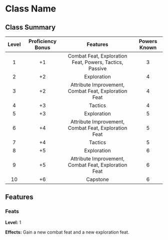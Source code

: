 # Class Name

## Class Summary

| Level | Proficiency Bonus |                        Features                         | Powers Known |
| :---: | :---------------: | :-----------------------------------------------------: | :----------: |
|   1   |        +1         | Combat Feat, Exploration Feat, Powers, Tactics, Passive |      3       |
|   2   |        +2         |                       Exploration                       |      4       |
|   3   |        +2         |  Attribute Improvement, Combat Feat, Exploration Feat   |      4       |
|   4   |        +3         |                         Tactics                         |      4       |
|   5   |        +3         |                       Exploration                       |      5       |
|   6   |        +4         |  Attribute Improvement, Combat Feat, Exploration Feat   |      5       |
|   7   |        +4         |                         Tactics                         |      5       |
|   8   |        +5         |                       Exploration                       |      6       |
|   9   |        +5         |  Attribute Improvement, Combat Feat, Exploration Feat   |      6       |
|  10   |        +6         |                        Capstone                         |      6       |

## Features

### Feats

**Level:** 1

**Effects:** Gain a new combat feat and a new exploration feat.
